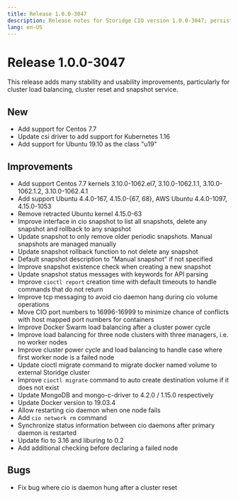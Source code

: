 ```yaml
---
title: Release 1.0.0-3047
description: Release notes for Storidge CIO version 1.0.0-3047; persistent volumes for kubernetes pods
lang: en-US
---
```


# Release 1.0.0-3047
This release adds many stability and usability improvements, particularly for cluster load balancing, cluster reset and snapshot service.  

## New
- Add support for Centos 7.7
- Update csi driver to add support for Kubernetes 1.16
- Add support for Ubuntu 19.10 as the class "u19"

## Improvements
- Add support Centos 7.7 kernels 3.10.0-1062.el7, 3.10.0-1062.1.1, 3.10.0-1062.1.2, 3.10.0-1062.4.1
- Add support Ubuntu 4.4.0-167, 4.15.0-{67, 68}, AWS Ubuntu 4.4.0-1097, 4.15.0-1053
- Remove retracted Ubuntu kernel 4.15.0-63
- Improve interface in cio snapshot to list all snapshots, delete any snapshot and rollback to any snapshot
- Update snapshot to only remove older periodic snapshots. Manual snapshots are managed manually
- Update snapshot rollback function to not delete any snapshot
- Default snapshot description to "Manual snapshot" if not specified
- Improve snapshot existence check when creating a new snapshot
- Update snapshot status messages with keywords for API parsing
- Improve `cioctl report` creation time with default timeouts to handle commands that do not return
- Improve tcp messaging to avoid cio daemon hang during cio volume operations
- Move CIO port numbers to 16996-16999 to minimize chance of conflicts with host mapped port numbers for containers
- Improve Docker Swarm load balancing after a cluster power cycle
- Improve load balancing for three node clusters with three managers, i.e. no worker nodes
- Improve cluster power cycle and load balancing to handle case where first worker node is a failed node
- Update cioctl migrate command to migrate docker named volume to external Storidge cluster
- Improve `cioctl migrate` command to auto create destination volume if it does not exist
- Update MongoDB and mongo-c-driver to 4.2.0 / 1.15.0 respectively
- Update Docker version to 19.03.4
- Allow restarting cio daemon when one node fails
- Add `cio network rm` command
- Synchronize status information between cio daemons after primary daemon is restarted
- Update fio to 3.16 and liburing to 0.2
- Add additional checking before declaring a failed node

## Bugs
- Fix bug where cio is daemon hung after a cluster reset
